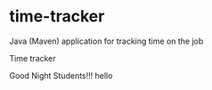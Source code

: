 # time-tracker
Java (Maven) application for tracking time on the job

Time tracker

Good Night Students!!!
hello
 
